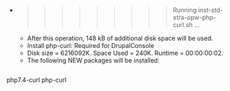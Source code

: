 * >>>>>>>>> Running inst-std-xtra-opw-php-curl.sh ...
  * After this operation, 148 kB of additional disk space will be used.
  * Install php-curl: Required for DrupalConsole
  * Disk size = 6216092K. Space Used = 240K. Runtime = 00:00:00:02.
  * The following NEW packages will be installed:
  ```bash
php7.4-curl php-curl
  ```
